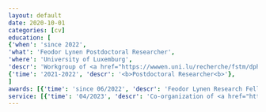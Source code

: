 ```yaml
---
layout: default
date: 2020-10-01
categories: [cv]
education: [
{'when': 'since 2022', 
'what': 'Feodor Lynen Postdoctoral Researcher', 
'where': 'University of Luxemburg', 
'descr': 'Workgroup of <a href="https://wwwen.uni.lu/recherche/fstm/dphyms/people/alexandre_tkatchenko"><i>Prof. A. Tkatchenko</i></a>'},
{'time': '2021-2022', 'descr': '<b>Postdoctoral Researcher<b>'},
]
awards: [{'time': 'since 06/2022', 'descr': 'Feodor Lynen Research Fellowship (<i>Alexander von Humboldt Foundation</i>)'},]
service: [{'time': '04/2023', 'descr': 'Co-organization of <a href="https://estml.github.io/">ESTML 2023</a> Workshop in Levi, Finland'}]
---
```

